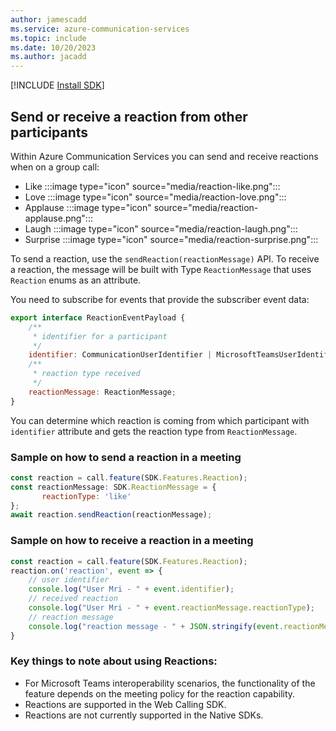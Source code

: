```yaml
---
author: jamescadd
ms.service: azure-communication-services
ms.topic: include
ms.date: 10/20/2023
ms.author: jacadd
---
```

[!INCLUDE [Install SDK](../install-sdk/install-sdk-web.md)]

## Send or receive a reaction from other participants

Within Azure Communication Services you can send and receive reactions when on a group call:
- Like :::image type="icon" source="media/reaction-like.png":::
- Love :::image type="icon" source="media/reaction-love.png":::
- Applause :::image type="icon" source="media/reaction-applause.png":::
- Laugh :::image type="icon" source="media/reaction-laugh.png":::
- Surprise :::image type="icon" source="media/reaction-surprise.png":::

To send a reaction, use the `sendReaction(reactionMessage)` API. To receive a reaction, the message will be built with Type `ReactionMessage` that uses `Reaction` enums as an attribute. 

You need to subscribe for events that provide the subscriber event data:
```javascript
export interface ReactionEventPayload {
    /**
     * identifier for a participant
     */
    identifier: CommunicationUserIdentifier | MicrosoftTeamsUserIdentifier;
    /**
     * reaction type received
     */
    reactionMessage: ReactionMessage;
}
```

You can determine which reaction is coming from which participant with `identifier` attribute and gets the reaction type from `ReactionMessage`. 

### Sample on how to send a reaction in a meeting
```javascript
const reaction = call.feature(SDK.Features.Reaction);
const reactionMessage: SDK.ReactionMessage = {
       reactionType: 'like'
};
await reaction.sendReaction(reactionMessage);
```

### Sample on how to receive a reaction in a meeting
```javascript
const reaction = call.feature(SDK.Features.Reaction);
reaction.on('reaction', event => {
    // user identifier
    console.log("User Mri - " + event.identifier);
    // received reaction
    console.log("User Mri - " + event.reactionMessage.reactionType);
    // reaction message
    console.log("reaction message - " + JSON.stringify(event.reactionMessage));
}
```

### Key things to note about using Reactions:
- For Microsoft Teams interoperability scenarios, the functionality of the feature depends on the meeting policy for the reaction capability.
- Reactions are supported in the Web Calling SDK.
- Reactions are not currently supported in the Native SDKs.